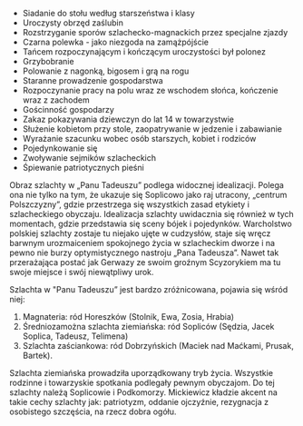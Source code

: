 -   Siadanie do stołu według starszeństwa i klasy
-   Uroczysty obrzęd zaślubin
-   Rozstrzyganie sporów szlachecko-magnackich przez specjalne zjazdy
-   Czarna polewka - jako niezgoda na zamążpójście
-   Tańcem rozpoczynającym i kończącym uroczystości był polonez
-   Grzybobranie
-   Polowanie z nagonką, bigosem i grą na rogu
-   Staranne prowadzenie gospodarstwa
-   Rozpoczynanie pracy na polu wraz ze wschodem słońca, kończenie wraz z zachodem
-   Gościnność gospodarzy
-   Zakaz pokazywania dziewczyn do lat 14 w towarzystwie
-   Służenie kobietom przy stole, zaopatrywanie w jedzenie i zabawianie
-   Wyrażanie szacunku wobec osób starszych, kobiet i rodziców
-   Pojedynkowanie się
-   Zwoływanie sejmików szlacheckich
-   Śpiewanie patriotycznych pieśni

Obraz szlachty w „Panu Tadeuszu” podlega widocznej idealizacji. Polega ona nie tylko na tym, że ukazuje się Soplicowo jako raj utracony, „centrum Polszczyzny”, gdzie przestrzega się wszystkich zasad etykiety i szlacheckiego obyczaju. Idealizacja szlachty uwidacznia się również w tych momentach, gdzie przedstawia się sceny bójek i pojedynków. Warcholstwo polskiej szlachty zostaje tu niejako ujęte w cudzysłów, staje się wręcz barwnym urozmaiceniem spokojnego życia w szlacheckim dworze i na pewno nie burzy optymistycznego nastroju „Pana Tadeusza”. Nawet tak przerażająca postać jak Gerwazy ze swoim groźnym Scyzorykiem ma tu swoje miejsce i swój niewątpliwy urok. 

Szlachta w "Panu Tadeuszu” jest bardzo zróżnicowana, pojawia się wśród niej:
1. Magnateria: ród Horeszków (Stolnik, Ewa, Zosia, Hrabia)
2. Średniozamożna szlachta ziemiańska: ród Sopliców (Sędzia, Jacek Soplica, Tadeusz, Telimena)
3. Szlachta zaściankowa: ród Dobrzyńskich (Maciek nad Maćkami, Prusak, Bartek).

Szlachta ziemiańska prowadziła uporządkowany tryb życia. Wszystkie rodzinne i towarzyskie spotkania podlegały pewnym obyczajom. Do tej szlachty należą Soplicowie i Podkomorzy.
Mickiewicz kładzie akcent na takie cechy szlachty jak: patriotyzm, oddanie ojczyźnie, rezygnacja z osobistego szczęścia, na rzecz dobra ogółu.
